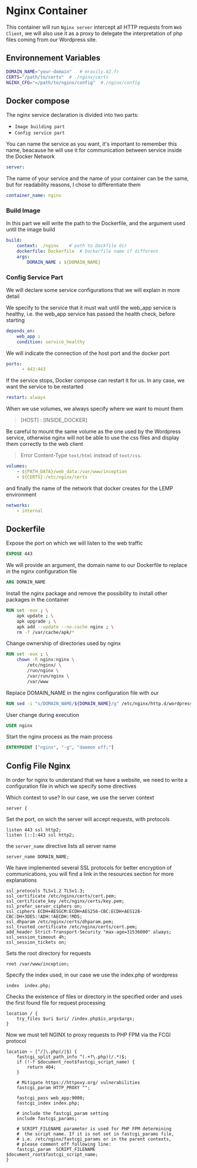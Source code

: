 # Nginx Container
This container will run `Nginx server` intercept all HTTP requests from `Web Client`, we will also use it as a proxy to delegate the interpretation of php files coming from our Wordpress site.

## Environnement Variables

```bash
DOMAIN_NAME="your-domain" 	# mravily.42.fr
CERTS="/path/to/certs" 	# ./nginx/certs
NGINX_CFG="=/path/to/nginx/config"	#./nginx/config
```
## Docker compose
The nginx service declaration is divided into two parts:
- `Image building part`  
- `Config service part`

You can name the service as you want, it's important to remember this name, beacause he will use it for communication between service inside the Docker Network

```yaml
server:
```

The name of your service and the name of your container can be the same, but for readability reasons, I chose to differentiate them

```yaml
container_name: nginx
```

### Build Image

In this part we will write the path to the Dockerfile, and the argument used until the image build

```yaml
build:
	context: ./nginx	# path to Dockfile dir
	dockerfile: Dockerfile	# Dockerfile name if different
	args:
		DOMAIN_NAME : ${DOMAIN_NAME}
```

### Config Service Part

We will declare some service configurations that we will explain in more detail

We specify to the service that it must wait until the web_app service is healthy, i.e. the web_app service has passed the health check, before starting

```yaml
depends_on:
	web_app :
	condition: service_healthy
```

We will indicate the connection of the host port and the docker port

```yaml
ports:
      - 443:443
```

If the service stops, Docker compose can restart it for us. In any case, we want the service to be restarted

```yaml
restart: always
````

When we use volumes, we always specify where we want to mount them 
> [HOST] : [INSIDE_DOCKER]

Be careful to mount the same volume as the one used by the Wordpress service, otherwise nginx will not be able to use the css files and display them correctly to the web client
> Error Content-Type `text/html` instead of `text/css`.

```yaml
volumes:
	- ${PATH_DATA}/web_data:/var/www/inception
	- ${CERTS}:/etc/nginx/certs
```

and finally the name of the network that docker creates for the LEMP environment

```yaml
networks:
	- internal
````


## Dockerfile

Expose the port on which we will listen to the web traffic

```Dockerfile
EXPOSE 443
```

We will provide an argument, the domain name to our Dockerfile to replace in the nginx configuration file

```Dockerfile
ARG DOMAIN_NAME
```

Install the nginx package and remove the possibility to install other packages in the container

```Dockerfile
RUN set -eux ; \
	apk update ; \
	apk upgrade ; \
	apk add --update --no-cache nginx ; \
	rm -f /var/cache/apk/* 
```

Change ownership of directories used by nginx

```Dockerfile 
RUN set -eux ; \
	chown -R nginx:nginx \
		/etc/nginx/ \
		/run/nginx \
		/var/run/nginx \
		/var/www
```

Replace DOMAIN_NAME in the nginx configuration file with our 

```Dockerfile
RUN sed -i "s/DOMAIN_NAME/${DOMAIN_NAME}/g" /etc/nginx/http.d/wordpress.conf
```

User change during execution 

```Dockerfile
USER nginx
````

Start the nginx process as the main process

```Dockerfile
ENTRYPOINT ["nginx", "-g", "daemon off;"]
```


## Config File Nginx

In order for nginx to understand that we have a website, we need to write a configuration file in which we specify some directives

Which context to use? In our case, we use the server context

```
server {
```

Set the port, on wich the server will accept requests, with protocols

```
listen 443 ssl http2;
listen [::]:443 ssl http2;
````

the `server_name` directive lists all server name

```
server_name DOMAIN_NAME;
```

We have implemented several SSL protocols for better encryption of communications, you will find a link in the resources section for more explanations

```
ssl_protocols TLSv1.2 TLSv1.3;
ssl_certificate /etc/nginx/certs/cert.pem;
ssl_certificate_key /etc/nginx/certs/key.pem;
ssl_prefer_server_ciphers on;
ssl_ciphers ECDH+AESGCM:ECDH+AES256-CBC:ECDH+AES128-CBC:DH+3DES:!ADH:!AECDH:!MD5;
ssl_dhparam /etc/nginx/certs/dhparam.pem;
ssl_trusted_certificate /etc/nginx/certs/cert.pem;
add_header Strict-Transport-Security "max-age=31536000" always;
ssl_session_timeout 4h;
ssl_session_tickets on;
```

Sets the root directory for requests

```
root /var/www/inception;
```

Specify the index used, in our case we use the index.php of wordpress

```
index  index.php;
````

Checks the existence of files or directory in the specified order and uses the first found file for request processing

```
location / {
	try_files $uri $uri/ /index.php$is_args$args;
}
```

Now we must tell NGINX to proxy requests to PHP FPM via the FCGI protocol

```
location ~ [^/]\.php(/|$) {
	fastcgi_split_path_info ^(.+?\.php)(/.*)$;
	if (!-f $document_root$fastcgi_script_name) {
		return 404;
	}

	# Mitigate https://httpoxy.org/ vulnerabilities
	fastcgi_param HTTP_PROXY "";

	fastcgi_pass web_app:9000;
	fastcgi_index index.php;

	# include the fastcgi_param setting
	include fastcgi_params;

	# SCRIPT_FILENAME parameter is used for PHP FPM determining
	#  the script name. If it is not set in fastcgi_params file,
	# i.e. /etc/nginx/fastcgi_params or in the parent contexts,
	# please comment off following line:
	fastcgi_param  SCRIPT_FILENAME   $document_root$fastcgi_script_name;
}
```
